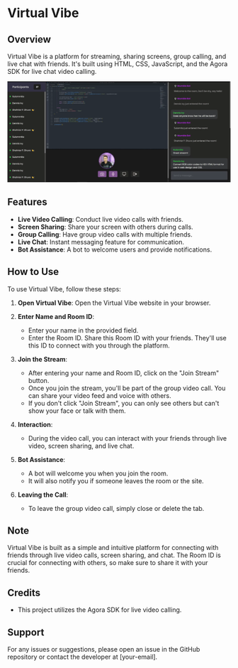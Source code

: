 # Virtual Vibe

## Overview
Virtual Vibe is a platform for streaming, sharing screens, group calling, and live chat with friends. It's built using HTML, CSS, JavaScript, and the Agora SDK for live chat video calling.

![Virtual Vibe Screenshot](screenshot.png "Virtual Vibe Screenshot")

## Features
- **Live Video Calling**: Conduct live video calls with friends.
- **Screen Sharing**: Share your screen with others during calls.
- **Group Calling**: Have group video calls with multiple friends.
- **Live Chat**: Instant messaging feature for communication.
- **Bot Assistance**: A bot to welcome users and provide notifications.

## How to Use
To use Virtual Vibe, follow these steps:

1. **Open Virtual Vibe**:
   Open the Virtual Vibe website in your browser.

2. **Enter Name and Room ID**:
   - Enter your name in the provided field.
   - Enter the Room ID. Share this Room ID with your friends. They'll use this ID to connect with you through the platform.

3. **Join the Stream**:
   - After entering your name and Room ID, click on the "Join Stream" button.
   - Once you join the stream, you'll be part of the group video call. You can share your video feed and voice with others.
   - If you don't click "Join Stream", you can only see others but can't show your face or talk with them.

4. **Interaction**:
   - During the video call, you can interact with your friends through live video, screen sharing, and live chat.

5. **Bot Assistance**:
   - A bot will welcome you when you join the room.
   - It will also notify you if someone leaves the room or the site.

6. **Leaving the Call**:
   - To leave the group video call, simply close or delete the tab.

## Note
Virtual Vibe is built as a simple and intuitive platform for connecting with friends through live video calls, screen sharing, and chat. The Room ID is crucial for connecting with others, so make sure to share it with your friends.

## Credits
- This project utilizes the Agora SDK for live video calling.

## Support
For any issues or suggestions, please open an issue in the GitHub repository or contact the developer at [your-email].
